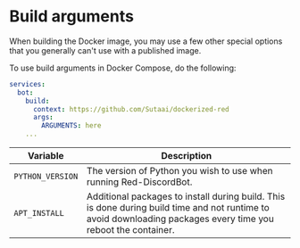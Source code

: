 # Build arguments

When building the Docker image, you may use a few other special options that you generally can't use with a published image.

To use build arguments in Docker Compose, do the following:

```yaml title="compose.yaml"
services:
  bot:
    build:
      context: https://github.com/Sutaai/dockerized-red
      args:
        ARGUMENTS: here
    ...
```

| Variable         | Description                                                                                                                                                    |
| ---------------- | -------------------------------------------------------------------------------------------------------------------------------------------------------------- |
| `PYTHON_VERSION` | The version of Python you wish to use when running Red-DiscordBot.                                                                                             |
| `APT_INSTALL`    | Additional packages to install during build. This is done during build time and not runtime to avoid downloading packages every time you reboot the container. |

